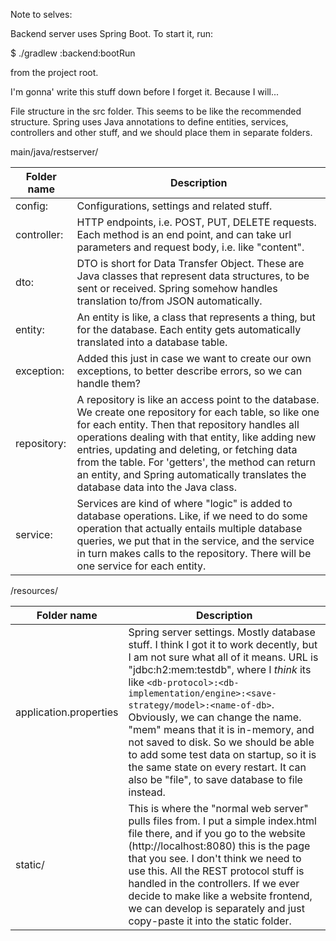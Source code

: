 Note to selves:

Backend server uses Spring Boot. To start it, run:

$ ./gradlew :backend:bootRun

from the project root.

I'm gonna' write this stuff down before I forget it. Because I will...

File structure in the src folder. This seems to be like the recommended
structure. Spring uses Java annotations to define entities, services,
controllers and other stuff, and we should place them in separate folders.

main/java/restserver/

| Folder name | Description                                                                                                                                                                                                                                                                                                                                                                                                   |
| ----------- | ------------------------------------------------------------------------------------------------------------------------------------------------------------------------------------------------------------------------------------------------------------------------------------------------------------------------------------------------------------------------------------------------------------- |
| config:     | Configurations, settings and related stuff.                                                                                                                                                                                                                                                                                                                                                                   |
| controller: | HTTP endpoints, i.e. POST, PUT, DELETE requests. Each method is an end point, and can take url parameters and request body, i.e. like "content".                                                                                                                                                                                                                                                              |
| dto:        | DTO is short for Data Transfer Object. These are Java classes that represent data structures, to be sent or received. Spring somehow handles translation to/from JSON automatically.                                                                                                                                                                                                                          |
| entity:     | An entity is like, a class that represents a thing, but for the database. Each entity gets automatically translated into a database table.                                                                                                                                                                                                                                                                    |
| exception:  | Added this just in case we want to create our own exceptions, to better describe errors, so we can handle them?                                                                                                                                                                                                                                                                                               |
| repository: | A repository is like an access point to the database. We create one repository for each table, so like one for each entity. Then that repository handles all operations dealing with that entity, like adding new entries, updating and deleting, or fetching data from the table. For 'getters', the method can return an entity, and Spring automatically translates the database data into the Java class. |
| service:    | Services are kind of where "logic" is added to database operations. Like, if we need to do some operation that actually entails multiple database queries, we put that in the service, and the service in turn makes calls to the repository. There will be one service for each entity.                                                                                                                      |

/resources/

| Folder name            | Description                                                                                                                                                                                                                                                                                                                                                                                                                                                                                                          |
| ---------------------- | -------------------------------------------------------------------------------------------------------------------------------------------------------------------------------------------------------------------------------------------------------------------------------------------------------------------------------------------------------------------------------------------------------------------------------------------------------------------------------------------------------------------- |
| application.properties | Spring server settings. Mostly database stuff. I think I got it to work decently, but I am not sure what all of it means. URL is "jdbc:h2:mem:testdb", where I _think_ its like `<db-protocol>:<db-implementation/engine>:<save-strategy/model>:<name-of-db>`. Obviously, we can change the name. "mem" means that it is in-memory, and not saved to disk. So we should be able to add some test data on startup, so it is the same state on every restart. It can also be "file", to save database to file instead. |
| static/                | This is where the "normal web server" pulls files from. I put a simple index.html file there, and if you go to the website (http://localhost:8080) this is the page that you see. I don't think we need to use this. All the REST protocol stuff is handled in the controllers. If we ever decide to make like a website frontend, we can develop is separately and just copy-paste it into the static folder.                                                                                                       |
